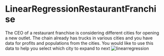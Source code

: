 # LinearRegressionRestaurantFranchise
 
The CEO of a restaurant franchise is considering different cities for opening a new outlet. The chain already has trucks in various cities and you have data for
profits and populations from the cities.
You would like to use this data to help you select which city to expand to next
![linearregression](https://user-images.githubusercontent.com/90453702/170893782-b4b97d90-7aa9-4e08-ac26-e46c0e3282f6.jpg)
